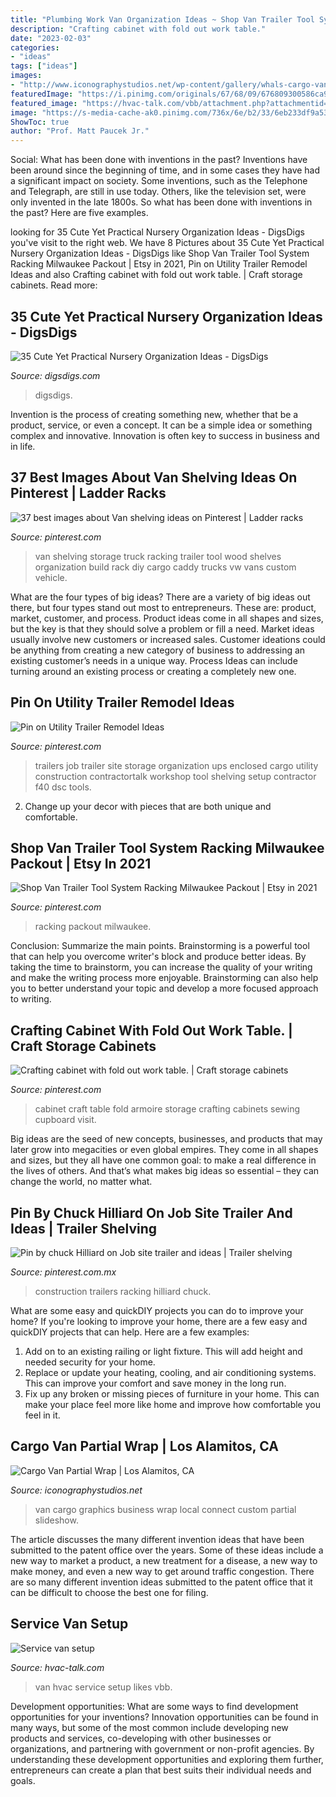 ```yaml
---
title: "Plumbing Work Van Organization Ideas ~ Shop Van Trailer Tool System Racking Milwaukee Packout"
description: "Crafting cabinet with fold out work table."
date: "2023-02-03"
categories:
- "ideas"
tags: ["ideas"]
images:
- "http://www.iconographystudios.net/wp-content/gallery/whals-cargo-van-graphics/cargo_van-graphics_4.gif"
featuredImage: "https://i.pinimg.com/originals/67/68/09/676809300586ca988e93820e1964c41d.jpg"
featured_image: "https://hvac-talk.com/vbb/attachment.php?attachmentid=502691&amp;d=1404358487"
image: "https://s-media-cache-ak0.pinimg.com/736x/6e/b2/33/6eb233df9a5302628a557a702e8eab1e.jpg"
ShowToc: true
author: "Prof. Matt Paucek Jr."
---
```



Social: What has been done with inventions in the past?
Inventions have been around since the beginning of time, and in some cases they have had a significant impact on society. Some inventions, such as the Telephone and Telegraph, are still in use today. Others, like the television set, were only invented in the late 1800s. So what has been done with inventions in the past? Here are five examples.

	

		
looking for 35 Cute Yet Practical Nursery Organization Ideas - DigsDigs you've visit to the right web. We have 8 Pictures about 35 Cute Yet Practical Nursery Organization Ideas - DigsDigs like Shop Van Trailer Tool System Racking Milwaukee Packout | Etsy in 2021, Pin on Utility Trailer Remodel Ideas and also Crafting cabinet with fold out work table. | Craft storage cabinets. Read more:
		
    
## 35 Cute Yet Practical Nursery Organization Ideas - DigsDigs

<img loading=lazy src="https://www.digsdigs.com/photos/cute-yet-practical-nursery-organization-ideas-3.jpg" onerror="this.onerror=null;this.src='https://tse1.mm.bing.net/th?id=OIP.lF9p_YkxqDoQJDOj3mLNpgHaLG&amp;pid=15.1';" alt="35 Cute Yet Practical Nursery Organization Ideas - DigsDigs">

_Source: digsdigs.com_

>digsdigs. 

	

Invention is the process of creating something new, whether that be a product, service, or even a concept. It can be a simple idea or something complex and innovative. Innovation is often key to success in business and in life.

    
## 37 Best Images About Van Shelving Ideas On Pinterest | Ladder Racks

<img loading=lazy src="https://s-media-cache-ak0.pinimg.com/736x/6e/b2/33/6eb233df9a5302628a557a702e8eab1e.jpg" onerror="this.onerror=null;this.src='https://tse1.mm.bing.net/th?id=OIP.5MPCtyOOpJ9FXTeZjZ8SHgHaNK&amp;pid=15.1';" alt="37 best images about Van shelving ideas on Pinterest | Ladder racks">

_Source: pinterest.com_

>van shelving storage truck racking trailer tool wood shelves organization build rack diy cargo caddy trucks vw vans custom vehicle. 

	

What are the four types of big ideas?
There are a variety of big ideas out there, but four types stand out most to entrepreneurs. These are: product, market, customer, and process. Product ideas come in all shapes and sizes, but the key is that they should solve a problem or fill a need. Market ideas usually involve new customers or increased sales. Customer ideations could be anything from creating a new category of business to addressing an existing customer’s needs in a unique way. Process Ideas can include turning around an existing process or creating a completely new one.

    
## Pin On Utility Trailer Remodel Ideas

<img loading=lazy src="https://i.pinimg.com/originals/c4/a6/47/c4a647922502eb46c38247c20bfded82.jpg" onerror="this.onerror=null;this.src='https://tse4.mm.bing.net/th?id=OIP.c21IdkD1nbX34L8DvmRNrAHaLD&amp;pid=15.1';" alt="Pin on Utility Trailer Remodel Ideas">

_Source: pinterest.com_

>trailers job trailer site storage organization ups enclosed cargo utility construction contractortalk workshop tool shelving setup contractor f40 dsc tools. 

	

2. Change up your decor with pieces that are both unique and comfortable.

    
## Shop Van Trailer Tool System Racking Milwaukee Packout | Etsy In 2021

<img loading=lazy src="https://i.pinimg.com/736x/88/0e/0c/880e0c4b6fa5b6934c9db6cdc6a9edca.jpg" onerror="this.onerror=null;this.src='https://tse2.mm.bing.net/th?id=OIP.PwdGbNZPPdogW9VYfgL3ywHaHa&amp;pid=15.1';" alt="Shop Van Trailer Tool System Racking Milwaukee Packout | Etsy in 2021">

_Source: pinterest.com_

>racking packout milwaukee. 

	

Conclusion: Summarize the main points.
Brainstorming is a powerful tool that can help you overcome writer's block and produce better ideas. By taking the time to brainstorm, you can increase the quality of your writing and make the writing process more enjoyable. Brainstorming can also help you to better understand your topic and develop a more focused approach to writing.

    
## Crafting Cabinet With Fold Out Work Table. | Craft Storage Cabinets

<img loading=lazy src="https://i.pinimg.com/736x/b6/94/30/b694306eebe257d0946e3532c048db5c.jpg" onerror="this.onerror=null;this.src='https://tse3.mm.bing.net/th?id=OIP.vBi_NOTzAvHQQwEPVrYs7gHaJ7&amp;pid=15.1';" alt="Crafting cabinet with fold out work table. | Craft storage cabinets">

_Source: pinterest.com_

>cabinet craft table fold armoire storage crafting cabinets sewing cupboard visit. 

	

Big ideas are the seed of new concepts, businesses, and products that may later grow into megacities or even global empires. They come in all shapes and sizes, but they all have one common goal: to make a real difference in the lives of others. And that’s what makes big ideas so essential – they can change the world, no matter what.

    
## Pin By Chuck Hilliard On Job Site Trailer And Ideas | Trailer Shelving

<img loading=lazy src="https://i.pinimg.com/originals/67/68/09/676809300586ca988e93820e1964c41d.jpg" onerror="this.onerror=null;this.src='https://tse1.mm.bing.net/th?id=OIP.hU6a29N7BPD0wQuD2zIAaQHaJ4&amp;pid=15.1';" alt="Pin by chuck Hilliard on Job site trailer and ideas | Trailer shelving">

_Source: pinterest.com.mx_

>construction trailers racking hilliard chuck. 

	

What are some easy and quickDIY projects you can do to improve your home?
If you're looking to improve your home, there are a few easy and quickDIY projects that can help. Here are a few examples: 
1. Add on to an existing railing or light fixture. This will add height and needed security for your home.
2. Replace or update your heating, cooling, and air conditioning systems. This can improve your comfort and save money in the long run.
3. Fix up any broken or missing pieces of furniture in your home. This can make your place feel more like home and improve how comfortable you feel in it.

    
## Cargo Van Partial Wrap | Los Alamitos, CA

<img loading=lazy src="http://www.iconographystudios.net/wp-content/gallery/whals-cargo-van-graphics/cargo_van-graphics_4.gif" onerror="this.onerror=null;this.src='https://tse1.mm.bing.net/th?id=OIP.eNXxtw12hvndyh3IJaMEdgHaE7&amp;pid=15.1';" alt="Cargo Van Partial Wrap | Los Alamitos, CA">

_Source: iconographystudios.net_

>van cargo graphics business wrap local connect custom partial slideshow. 

	

The article discusses the many different invention ideas that have been submitted to the patent office over the years. Some of these ideas include a new way to market a product, a new treatment for a disease, a new way to make money, and even a new way to get around traffic congestion. There are so many different invention ideas submitted to the patent office that it can be difficult to choose the best one for filing.

    
## Service Van Setup

<img loading=lazy src="https://hvac-talk.com/vbb/attachment.php?attachmentid=502691&amp;d=1404358487" onerror="this.onerror=null;this.src='https://tse4.mm.bing.net/th?id=OIP.Y2RaySSuvLNVuxsfCBn00AHaJ4&amp;pid=15.1';" alt="Service van setup">

_Source: hvac-talk.com_

>van hvac service setup likes vbb. 

	

Development opportunities: What are some ways to find development opportunities for your inventions?
Innovation opportunities can be found in many ways, but some of the most common include developing new products and services, co-developing with other businesses or organizations, and partnering with government or non-profit agencies. By understanding these development opportunities and exploring them further, entrepreneurs can create a plan that best suits their individual needs and goals.

